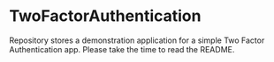 # TwoFactorAuthentication
Repository stores a demonstration application for a simple Two Factor Authentication app. Please take the time to read the README.
